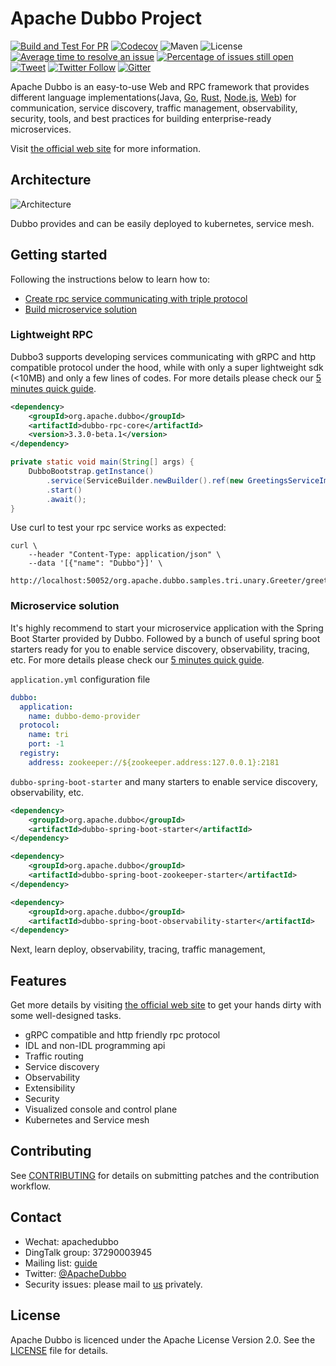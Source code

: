 # Apache Dubbo Project

[![Build and Test For PR](https://github.com/apache/dubbo/actions/workflows/build-and-test-pr.yml/badge.svg)](https://github.com/apache/dubbo/actions/workflows/build-and-test-pr.yml)
[![Codecov](https://codecov.io/gh/apache/dubbo/branch/3.2/graph/badge.svg)](https://codecov.io/gh/apache/dubbo)
![Maven](https://img.shields.io/maven-central/v/org.apache.dubbo/dubbo.svg)
![License](https://img.shields.io/github/license/alibaba/dubbo.svg)
[![Average time to resolve an issue](http://isitmaintained.com/badge/resolution/apache/dubbo.svg)](http://isitmaintained.com/project/apache/dubbo "Average time to resolve an issue")
[![Percentage of issues still open](http://isitmaintained.com/badge/open/apache/dubbo.svg)](http://isitmaintained.com/project/apache/dubbo "Percentage of issues still open")
[![Tweet](https://img.shields.io/twitter/url/http/shields.io.svg?style=social)](https://twitter.com/intent/tweet?text=Apache%20Dubbo%20is%20a%20high-performance%2C%20java%20based%2C%20open%20source%20RPC%20framework.&url=http://dubbo.apache.org/&via=ApacheDubbo&hashtags=rpc,java,dubbo,micro-service)
[![Twitter Follow](https://img.shields.io/twitter/follow/ApacheDubbo.svg?label=Follow&style=social&logoWidth=0)](https://twitter.com/intent/follow?screen_name=ApacheDubbo)
[![Gitter](https://badges.gitter.im/alibaba/dubbo.svg)](https://gitter.im/alibaba/dubbo?utm_source=badge&utm_medium=badge&utm_campaign=pr-badge)

Apache Dubbo is an easy-to-use Web and RPC framework that provides different
language implementations(Java, [Go](https://github.com/apache/dubbo-go), [Rust](https://github.com/apache/dubbo-rust), [Node.js](https://github.com/apache/dubbo-js), [Web](https://github.com/apache/dubbo-js)) for communication, service discovery, traffic management,
observability, security, tools, and best practices for building enterprise-ready microservices.

Visit [the official web site](https://dubbo.apache.org/) for more information.

## Architecture
![Architecture](https://dubbo.apache.org/imgs/architecture.png)

Dubbo provides and can be easily deployed to kubernetes, service mesh.

## Getting started
Following the instructions below to learn how to:
* [Create rpc service communicating with triple protocol](#create-rpc-service-communicating-with-triple-protocol)
* [Build microservice solution](#build-microservice-solution)

### Lightweight RPC
Dubbo3 supports developing services communicating with gRPC and http compatible protocol under the hood, while with only a super lightweight sdk (<10MB) and only a few lines of codes. For more details please check our [5 minutes quick guide](https://dubbo.apache.org/zh-cn/overview/quickstart/rpc/java).

```xml
<dependency>
    <groupId>org.apache.dubbo</groupId>
    <artifactId>dubbo-rpc-core</artifactId>
    <version>3.3.0-beta.1</version>
</dependency>
```

```java
private static void main(String[] args) {
    DubboBootstrap.getInstance()
        .service(ServiceBuilder.newBuilder().ref(new GreetingsServiceImpl()).build())
        .start()
        .await();
}
```

Use curl to test your rpc service works as expected:

```shell
curl \
    --header "Content-Type: application/json" \
    --data '[{"name": "Dubbo"}]' \
    http://localhost:50052/org.apache.dubbo.samples.tri.unary.Greeter/greet/
```

### Microservice solution
It's highly recommend to start your microservice application with the Spring Boot Starter provided by Dubbo. Followed by a bunch of useful spring boot starters ready for you to enable service discovery, observability, tracing, etc. For more details please check our [5 minutes quick guide](https://dubbo.apache.org/zh-cn/overview/quickstart/microservice).

`application.yml` configuration file
```yaml
dubbo:
  application:
    name: dubbo-demo-provider
  protocol:
    name: tri
    port: -1
  registry:
    address: zookeeper://${zookeeper.address:127.0.0.1}:2181
```

`dubbo-spring-boot-starter` and many starters to enable service discovery, observability, etc.
```xml
<dependency>
    <groupId>org.apache.dubbo</groupId>
    <artifactId>dubbo-spring-boot-starter</artifactId>
</dependency>
```

```xml
<dependency>
    <groupId>org.apache.dubbo</groupId>
    <artifactId>dubbo-spring-boot-zookeeper-starter</artifactId>
</dependency>
```

```xml
<dependency>
    <groupId>org.apache.dubbo</groupId>
    <artifactId>dubbo-spring-boot-observability-starter</artifactId>
</dependency>
```

Next, learn deploy, observability, tracing, traffic management,

## Features
Get more details by visiting [the official web site](https://cn.dubbo.apache.org/zh-cn/overview/tasks/) to get your hands dirty with some well-designed tasks.

* gRPC compatible and http friendly rpc protocol
* IDL and non-IDL programming api
* Traffic routing
* Service discovery
* Observability
* Extensibility
* Security
* Visualized console and control plane
* Kubernetes and Service mesh

## Contributing
See [CONTRIBUTING](https://github.com/apache/dubbo/blob/master/CONTRIBUTING.md) for details on submitting patches and the contribution workflow.

## Contact
* Wechat: apachedubbo
* DingTalk group: 37290003945
* Mailing list: [guide](https://cn.dubbo.apache.org/zh-cn/contact/)
* Twitter: [@ApacheDubbo](https://twitter.com/ApacheDubbo)
* Security issues: please mail to [us](mailto:security@dubbo.apache.org) privately.

## License
Apache Dubbo is licenced under the Apache License Version 2.0. See the [LICENSE](https://github.com/apache/dubbo/blob/master/LICENSE) file for details.
